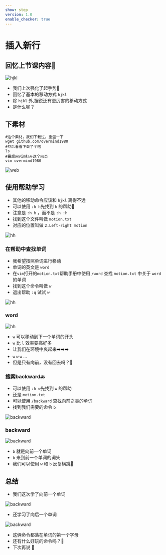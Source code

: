 ```yaml
---
show: step
version: 1.0
enable_checker: true
---
```


# 插入新行

## 回忆上节课内容🤔


![hjkl](https://labfile.oss.aliyuncs.com/courses/2840/hjkl.png)


- 我们上次强化了起手势🧘
- 回忆了基本的移动方式 `hjkl`
- 除 `hjkl` 外,据说还有更厉害的移动方式
- 是什么呢？


## 下素材

```shell 
#这个素材，我们下载过，重温一下
wget github.com/overmind1980
#然后看看下载了个啥
ls
#最后用vim打开这个网页
vim overmind1980
```

![web](https://labfile.oss.aliyuncs.com/courses/2840/overmind1980github.png)


## 使用帮助学习

- 其他的移动命令应该和 `hjkl` 离得不远
- 可以使用 `:h h`先找到  `h` 的帮助📕
- 注意是 `:h h` ，而不是 `:h :h`
- 找到这个文件叫做 `motion.txt`
- 对应的位置叫做 `2.Left-right motion`

![hh](https://labfile.oss.aliyuncs.com/courses/2840/h%20h.png )

### 在帮助中查找单词

- 我希望按照单词进行移动
- 单词的英文是 `word`
- 在`vim`打开的`motion.txt`帮助手册中使用 `/word` 查找 `motion.txt` 中关于 `word` 的单词
- 找到这个命令叫做 `w`
- 退出帮助 `:q`  试试 `w`

![hh](https://labfile.oss.aliyuncs.com/courses/2840/aboutword)

### word

![hh](https://labfile.oss.aliyuncs.com/courses/2840/word)

- `w` 可以移动到下一个单词的开头
- `w` 比 `l` 效率要高好多 
- 让我们在环境中爽起来➡️➡️➡️
- `w`  `w`  `w` ...
- 但是只有向前，没有回去吗？🤔

### 搜索backward🔙

- 可以使用 `:h w`先找到  `w` 的帮助
- 还是 `motion.txt`
- 可以使用 `/backward` 查找向前之类的单词
- 找到我们需要的命令 `b`

![backward](https://labfile.oss.aliyuncs.com/courses/2840/backward)

### backward 

![backward](https://labfile.oss.aliyuncs.com/courses/2840/backb)

- `b` 就是向前一个单词
- `b` 来到前一个单词的词头
- 我们可以使用 `w` 和 `b` 反复横跳🤸

## 总结 

- 我们这次学了向前一个单词

![backward](https://labfile.oss.aliyuncs.com/courses/2840/word)

- 还学习了向后一个单词 


![backward](https://labfile.oss.aliyuncs.com/courses/2840/backb)

- 这俩命令都落在单词的第一个字母
- 还有什么好玩的命令吗？🤔
- 下次再说 👋

